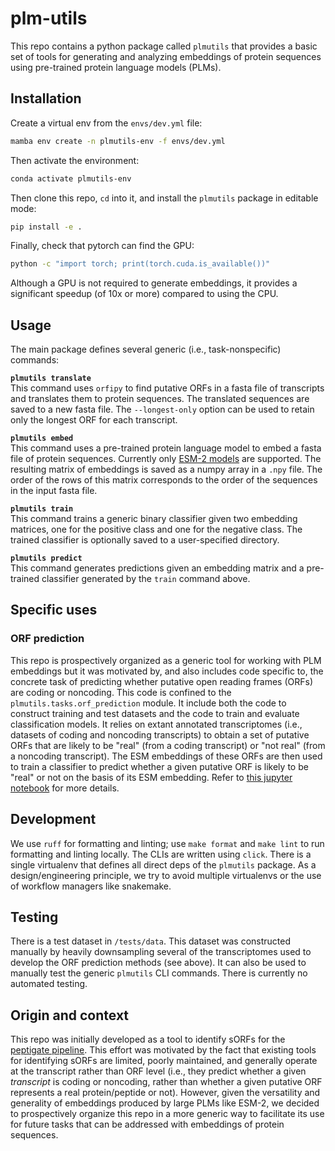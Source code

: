 # plm-utils
This repo contains a python package called `plmutils` that provides a basic set of tools for generating and analyzing embeddings of protein sequences using pre-trained protein language models (PLMs).

## Installation
Create a virtual env from the `envs/dev.yml` file:
```bash
mamba env create -n plmutils-env -f envs/dev.yml
```

Then activate the environment:
```bash
conda activate plmutils-env
```

Then clone this repo, `cd` into it, and install the `plmutils` package in editable mode:
```bash
pip install -e .
```

Finally, check that pytorch can find the GPU:
```bash
python -c "import torch; print(torch.cuda.is_available())"
```
Although a GPU is not required to generate embeddings, it provides a significant speedup (of 10x or more) compared to using the CPU.

## Usage
The main package defines several generic (i.e., task-nonspecific) commands:

__`plmutils translate`__<br>
This command uses `orfipy` to find putative ORFs in a fasta file of transcripts and translates them to protein sequences. The translated sequences are saved to a new fasta file. The `--longest-only` option can be used to retain only the longest ORF for each transcript.

__`plmutils embed`__<br>
This command uses a pre-trained protein language model to embed a fasta file of protein sequences. Currently only [ESM-2 models](https://github.com/facebookresearch/esm?tab=readme-ov-file#available) are supported. The resulting matrix of embeddings is saved as a numpy array in a `.npy` file. The order of the rows of this matrix corresponds to the order of the sequences in the input fasta file.

__`plmutils train`__<br>
This command trains a generic binary classifier given two embedding matrices, one for the positive class and one for the negative class. The trained classifier is optionally saved to a user-specified directory.

__`plmutils predict`__<br>
This command generates predictions given an embedding matrix and a pre-trained classifier generated by the `train` command above.

## Specific uses
### ORF prediction
This repo is prospectively organized as a generic tool for working with PLM embeddings but it was motivated by, and also includes code specific to, the concrete task of predicting whether putative open reading frames (ORFs) are coding or noncoding. This code is confined to the `plmutils.tasks.orf_prediction` module. It include both the code to construct training and test datasets and the code to train and evaluate classification  models. It relies on extant annotated transcriptomes (i.e., datasets of coding and noncoding transcripts) to obtain a set of putative ORFs that are likely to be "real" (from a coding transcript) or "not real" (from a noncoding transcript). The ESM embeddings of these ORFs are then used to train a classifier to predict whether a given putative ORF is likely to be "real" or not on the basis of its ESM embedding. Refer to [this jupyter notebook](./notebooks/2024-coding-noncoding-prediction.ipynb) for more details.

## Development
We use `ruff` for formatting and linting; use `make format` and `make lint` to run formatting and linting locally. The CLIs are written using `click`. There is a single virtualenv that defines all direct deps of the `plmutils` package. As a design/engineering principle, we try to avoid multiple virtualenvs or the use of workflow managers like snakemake.

## Testing
There is a test dataset in `/tests/data`. This dataset was constructed manually by heavily downsampling several of the transcriptomes used to develop the ORF prediction methods (see above). It can also be used to manually test the generic `plmutils` CLI commands. There is currently no automated testing.


## Origin and context
This repo was initially developed as a tool to identify sORFs for the [peptigate pipeline](https://github.com/Arcadia-Science/peptigate). This effort was motivated by the fact that existing tools for identifying sORFs are limited, poorly maintained, and generally operate at the transcript rather than ORF level (i.e., they predict whether a given *transcript* is coding or noncoding, rather than whether a given putative ORF represents a real protein/peptide or not). However, given the versatility and generality of embeddings produced by large PLMs like ESM-2, we decided to prospectively organize this repo in a more generic way to facilitate its use for future tasks that can be addressed with embeddings of protein sequences.
